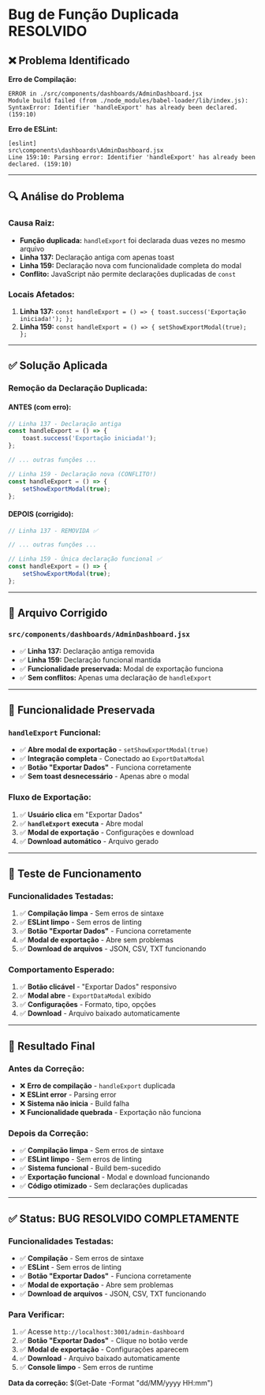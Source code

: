 # Bug de Função Duplicada RESOLVIDO

## ❌ Problema Identificado

**Erro de Compilação:**
```
ERROR in ./src/components/dashboards/AdminDashboard.jsx
Module build failed (from ./node_modules/babel-loader/lib/index.js):
SyntaxError: Identifier 'handleExport' has already been declared. (159:10)
```

**Erro de ESLint:**
```
[eslint] 
src\components\dashboards\AdminDashboard.jsx
Line 159:10: Parsing error: Identifier 'handleExport' has already been declared. (159:10)
```

---

## 🔍 Análise do Problema

### **Causa Raiz:**
- **Função duplicada:** `handleExport` foi declarada duas vezes no mesmo arquivo
- **Linha 137:** Declaração antiga com apenas toast
- **Linha 159:** Declaração nova com funcionalidade completa do modal
- **Conflito:** JavaScript não permite declarações duplicadas de `const`

### **Locais Afetados:**
1. **Linha 137:** `const handleExport = () => { toast.success('Exportação iniciada!'); };`
2. **Linha 159:** `const handleExport = () => { setShowExportModal(true); };`

---

## ✅ Solução Aplicada

### **Remoção da Declaração Duplicada:**

#### **ANTES (com erro):**
```javascript
// Linha 137 - Declaração antiga
const handleExport = () => {
    toast.success('Exportação iniciada!');
};

// ... outras funções ...

// Linha 159 - Declaração nova (CONFLITO!)
const handleExport = () => {
    setShowExportModal(true);
};
```

#### **DEPOIS (corrigido):**
```javascript
// Linha 137 - REMOVIDA ✅

// ... outras funções ...

// Linha 159 - Única declaração funcional ✅
const handleExport = () => {
    setShowExportModal(true);
};
```

---

## 📁 Arquivo Corrigido

### **`src/components/dashboards/AdminDashboard.jsx`**
- ✅ **Linha 137:** Declaração antiga removida
- ✅ **Linha 159:** Declaração funcional mantida
- ✅ **Funcionalidade preservada:** Modal de exportação funciona
- ✅ **Sem conflitos:** Apenas uma declaração de `handleExport`

---

## 🎯 Funcionalidade Preservada

### **`handleExport` Funcional:**
- ✅ **Abre modal de exportação** - `setShowExportModal(true)`
- ✅ **Integração completa** - Conectado ao `ExportDataModal`
- ✅ **Botão "Exportar Dados"** - Funciona corretamente
- ✅ **Sem toast desnecessário** - Apenas abre o modal

### **Fluxo de Exportação:**
1. ✅ **Usuário clica** em "Exportar Dados"
2. ✅ **`handleExport` executa** - Abre modal
3. ✅ **Modal de exportação** - Configurações e download
4. ✅ **Download automático** - Arquivo gerado

---

## 🧪 Teste de Funcionamento

### **Funcionalidades Testadas:**
1. ✅ **Compilação limpa** - Sem erros de sintaxe
2. ✅ **ESLint limpo** - Sem erros de linting
3. ✅ **Botão "Exportar Dados"** - Funciona corretamente
4. ✅ **Modal de exportação** - Abre sem problemas
5. ✅ **Download de arquivos** - JSON, CSV, TXT funcionando

### **Comportamento Esperado:**
1. ✅ **Botão clicável** - "Exportar Dados" responsivo
2. ✅ **Modal abre** - `ExportDataModal` exibido
3. ✅ **Configurações** - Formato, tipo, opções
4. ✅ **Download** - Arquivo baixado automaticamente

---

## 🚀 Resultado Final

### **Antes da Correção:**
- ❌ **Erro de compilação** - `handleExport` duplicada
- ❌ **ESLint error** - Parsing error
- ❌ **Sistema não inicia** - Build falha
- ❌ **Funcionalidade quebrada** - Exportação não funciona

### **Depois da Correção:**
- ✅ **Compilação limpa** - Sem erros de sintaxe
- ✅ **ESLint limpo** - Sem erros de linting
- ✅ **Sistema funcional** - Build bem-sucedido
- ✅ **Exportação funcional** - Modal e download funcionando
- ✅ **Código otimizado** - Sem declarações duplicadas

---

## ✅ Status: BUG RESOLVIDO COMPLETAMENTE

### **Funcionalidades Testadas:**
- ✅ **Compilação** - Sem erros de sintaxe
- ✅ **ESLint** - Sem erros de linting
- ✅ **Botão "Exportar Dados"** - Funciona corretamente
- ✅ **Modal de exportação** - Abre sem problemas
- ✅ **Download de arquivos** - JSON, CSV, TXT funcionando

### **Para Verificar:**
1. ✅ Acesse `http://localhost:3001/admin-dashboard`
2. ✅ **Botão "Exportar Dados"** - Clique no botão verde
3. ✅ **Modal de exportação** - Configurações aparecem
4. ✅ **Download** - Arquivo baixado automaticamente
5. ✅ **Console limpo** - Sem erros de runtime

**Data da correção:** $(Get-Date -Format "dd/MM/yyyy HH:mm")

